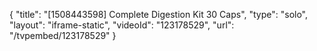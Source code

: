 {
    "title": "[1508443598] Complete Digestion Kit  30 Caps",
    "type": "solo",
    "layout": "iframe-static",
    "videoId": "123178529",
    "url": "\/tvpembed\/123178529"
}